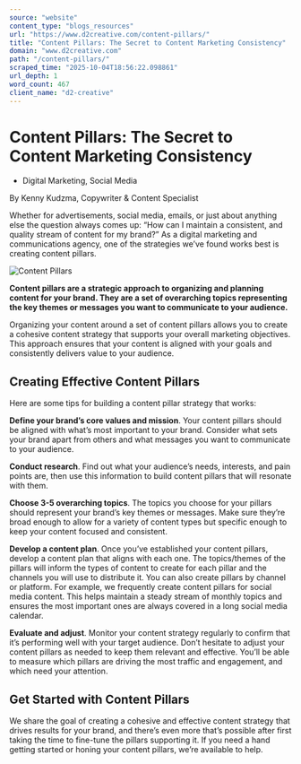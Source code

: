 ```yaml
---
source: "website"
content_type: "blogs_resources"
url: "https://www.d2creative.com/content-pillars/"
title: "Content Pillars: The Secret to Content Marketing Consistency"
domain: "www.d2creative.com"
path: "/content-pillars/"
scraped_time: "2025-10-04T18:56:22.098861"
url_depth: 1
word_count: 467
client_name: "d2-creative"
---
```


# Content Pillars: The Secret to Content Marketing Consistency

*   Digital Marketing, Social Media

By Kenny Kudzma, Copywriter & Content Specialist

Whether for advertisements, social media, emails, or just about anything else the question always comes up: “How can I maintain a consistent, and quality stream of content for my brand?” As a digital marketing and communications agency, one of the strategies we’ve found works best is creating content pillars.

![Content Pillars](https://d2creativestg.wpenginepowered.com/wp-content/uploads/2023/06/content-pillars.png)

**Content pillars are a strategic approach to organizing and planning content for your brand. They are a set of overarching topics representing the key themes or messages you want to communicate to your audience.**

Organizing your content around a set of content pillars allows you to create a cohesive content strategy that supports your overall marketing objectives. This approach ensures that your content is aligned with your goals and consistently delivers value to your audience.

## Creating Effective Content Pillars

Here are some tips for building a content pillar strategy that works:

**Define your brand’s core values and mission**. Your content pillars should be aligned with what’s most important to your brand. Consider what sets your brand apart from others and what messages you want to communicate to your audience.

**Conduct research**. Find out what your audience’s needs, interests, and pain points are, then use this information to build content pillars that will resonate with them.

**Choose 3-5 overarching topics**. The topics you choose for your pillars should represent your brand’s key themes or messages. Make sure they’re broad enough to allow for a variety of content types but specific enough to keep your content focused and consistent.

**Develop a content plan**. Once you’ve established your content pillars, develop a content plan that aligns with each one. The topics/themes of the pillars will inform the types of content to create for each pillar and the channels you will use to distribute it. You can also create pillars by channel or platform. For example, we frequently create content pillars for social media content. This helps maintain a steady stream of monthly topics and ensures the most important ones are always covered in a long social media calendar.

**Evaluate and adjust**. Monitor your content strategy regularly to confirm that it’s performing well with your target audience. Don’t hesitate to adjust your content pillars as needed to keep them relevant and effective. You’ll be able to measure which pillars are driving the most traffic and engagement, and which need your attention.

## Get Started with Content Pillars

We share the goal of creating a cohesive and effective content strategy that drives results for your brand, and there’s even more that’s possible after first taking the time to fine-tune the pillars supporting it. If you need a hand getting started or honing your content pillars, we’re available to help.